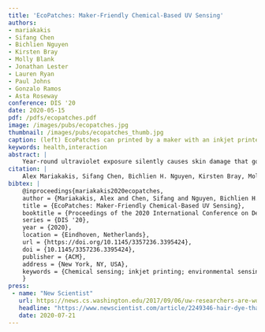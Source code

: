 ```yaml
---
title: 'EcoPatches: Maker-Friendly Chemical-Based UV Sensing'
authors: 
- mariakakis
- Sifang Chen
- Bichlien Nguyen
- Kirsten Bray
- Molly Blank
- Jonathan Lester
- Lauren Ryan
- Paul Johns
- Gonzalo Ramos
- Asta Roseway
conference: DIS '20
date: 2020-05-15
pdf: /pdfs/ecopatches.pdf
image: /images/pubs/ecopatches.jpg
thumbnail: /images/pubs/ecopatches_thumb.jpg
caption: (left) EcoPatches can printed by a maker with an inkjet printer and chemicals that can be purchased online. (right) EcoPatches can be read at a glance or interpreted with a companion smartphone app.
keywords: health,interaction
abstract: |
    Year-round ultraviolet exposure silently causes skin damage that goes unnoticed until sunburn. Current personal wearables for monitoring UV exposure have not seen significant uptake, which may be attributed to their one-size-fits-all aesthetic or inapplicability to people with different skin tones. We present EcoPatches, inkjet-printable chemical patches that mediate a person's relationship with their environment by allowing them to create designs and formulations that resonate with them. Supporting human- and machine-interpretability for EcoPatches' visual changes means that users can glance at their EcoPatch during the day to see large exposure changes or take a picture of their EcoPatch with a smartphone app for more accurate and precise readings. We conducted an online survey to elicit visual design recommendations that support these features. We also evaluated both interpretation methods, finding that they achieved strong Pearson correlation coefficients with the EcoPatches' known exposure levels (human: 0.79, app: 0.90).
citation: |
    Alex Mariakakis, Sifang Chen, Bichlien H. Nguyen, Kirsten Bray, Molly Blank, Jonathan Lester, Lauren Ryan, Paul Johns, Gonzalo Ramos, Asta Roseway. EcoPatches: Maker-Friendly Chemical-Based UV Sensing. Proceedings of the 2020 International Conference on Designing Interactive Systems. Association for Computing Machinery, New York, NY, USA, vol. 14. 2020. DOI: TBD
bibtex: |
    @inproceedings{mariakakis2020ecopatches,
    author = {Mariakakis, Alex and Chen, Sifang and Nguyen, Bichlien H. and Bray, Kirsten and Blank, Molly and Lester, Jonathan and Ryan, Lauren and Johns, Paul and Ramos, Gonzalo and Roseway, Asta},
    title = {EcoPatches: Maker-Friendly Chemical-Based UV Sensing},
    booktitle = {Proceedings of the 2020 International Conference on Designing Interactive Systems},
    series = {DIS '20},
    year = {2020},
    location = {Eindhoven, Netherlands},
    url = {https://doi.org/10.1145/3357236.3395424},
    doi = {10.1145/3357236.3395424},
    publisher = {ACM},
    address = {New York, NY, USA},
    keywords = {Chemical sensing; inkjet printing; environmental sensing; mobile computing; ultraviolet radiation},
    }
press:
 - name: "New Scientist"
   url: https://news.cs.washington.edu/2017/09/06/uw-researchers-are-working-on-a-way-to-screen-for-concussion-using-a-smartphone/
   headline: "https://www.newscientist.com/article/2249346-hair-dye-that-changes-in-uv-light-can-reveal-your-risk-of-sunburn/"
   date: 2020-07-21
---
```

